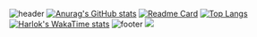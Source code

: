
![header](https://capsule-render.vercel.app/api?type=venom&color=2b90d9&height=200&section=header&text=심수련&fontSize=30&fontColor=d9e1e8)
[![Anurag's GitHub stats](https://github-readme-stats.vercel.app/api?username=devJiraynor&show_icons=true&theme=rose_pine)](https://github.com/devJiraynor)
[![Readme Card](https://github-readme-stats.vercel.app/api/pin/?username=devJiraynor&repo=java-basic-20240118)](https://github.com/devJiraynor/java-basic-20240118)
[![Top Langs](https://github-readme-stats.vercel.app/api/top-langs/?username=devJiraynor)](https://github.com/devJiraynor)
[![Harlok's WakaTime stats](https://github-readme-stats.vercel.app/api/wakatime?username=devJiraynor&layout=compact)](https://github.com/devJiraynor)
![footer](https://capsule-render.vercel.app/api?type=soft&color=9baec8&height=100&section=footer)
<a href="https://www.instagram.com/"><img src="https://img.shields.io/badge/Spring-6DB33F?style=flat-square&logo=Spring&logoColor=white"/></a>
